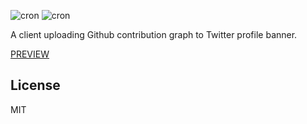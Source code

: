 ![cron](https://github.com/x86chi/twitter-github-contribution-graph/workflows/test/badge.svg)
![cron](https://github.com/x86chi/twitter-github-contribution-graph/workflows/cron/badge.svg)

A client uploading Github contribution graph to Twitter profile banner.

[PREVIEW](https://twitter.com/x86chi)

## License

MIT
